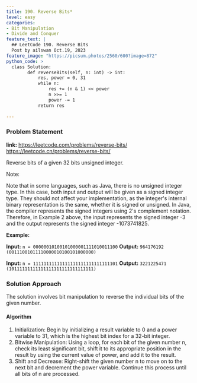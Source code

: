 ```yaml
---
title: 190. Reverse Bits*
level: easy
categories:
- Bit Manipulation
- Divide and Conquer
feature_text: |
  ## LeetCode 190. Reverse Bits
  Post by ailswan Oct.19, 2023
feature_image: "https://picsum.photos/2560/600?image=872"
python_code: >
  class Solution:
        def reverseBits(self, n: int) -> int:
            res, power = 0, 31
            while n:
                res += (n & 1) << power
                n >>= 1
                power -= 1
            return res
        
---
```


### Problem Statement
**link:**
https://leetcode.com/problems/reverse-bits/
https://leetcode.cn/problems/reverse-bits/

Reverse bits of a given 32 bits unsigned integer.

Note:

Note that in some languages, such as Java, there is no unsigned integer type. In this case, both input and output will be given as a signed integer type. They should not affect your implementation, as the integer's internal binary representation is the same, whether it is signed or unsigned.
In Java, the compiler represents the signed integers using 2's complement notation. Therefore, in Example 2 above, the input represents the signed integer -3 and the output represents the signed integer -1073741825.

**Example:**

**Input:** `n = 00000010100101000001111010011100`
**Output:** `964176192 (00111001011110000010100101000000)`
 
**Input:** `n = 11111111111111111111111111111101`
**Output:** `3221225471 (10111111111111111111111111111111)`
 

### Solution Approach
The solution involves bit manipulation to reverse the individual bits of the given number.

#### Algorithm
1. Initialization: Begin by initializing a result variable to 0 and a power variable to 31, which is the highest bit index for a 32-bit integer.
2. Bitwise Manipulation: Using a loop, for each bit of the given number n, check its least significant bit, shift it to its appropriate position in the result by using the current value of power, and add it to the result.
3. Shift and Decrease: Right-shift the given number n to move on to the next bit and decrement the power variable. Continue this process until all bits of n are processed.